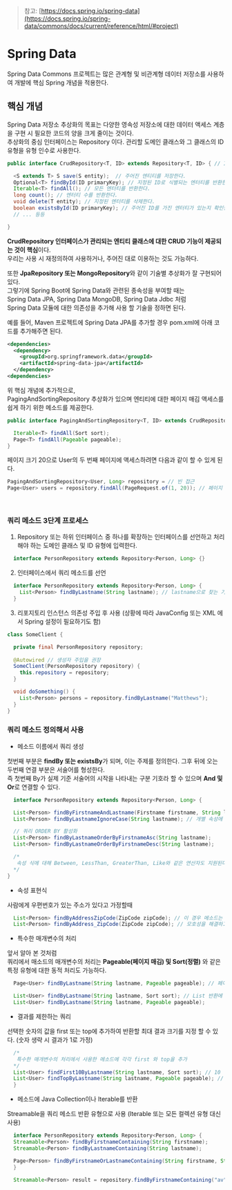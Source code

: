 > 참고: [https://docs.spring.io/spring-data](https://docs.spring.io/spring-data/commons/docs/current/reference/html/#project)
# Spring Data

Spring Data Commons 프로젝트는 많은 관계형 및 비관계형 데이터 저장소를 사용하여 개발에 핵심 Spring 개념을 적용한다.

## 핵심 개념

Spring Data 저장소 추상화의 목표는 다양한 영속성 저장소에 대한 데이터 액세스 계층을 구현 시 필요한 코드의 양을 크게 줄이는 것이다. <br>
추상화의 중심 인터페이스는 Repository 이다. 관리할 도메인 클래스와 그 클래스의 ID 유형을 유형 인수로 사용한다.

```java
public interface CrudRepository<T, ID> extends Repository<T, ID> { // ID는 타입으로 많이 쓴다. (ex Long)

  <S extends T> S save(S entity);  // 주어진 엔티티를 저장한다.   
  Optional<T> findById(ID primaryKey); // 지정된 ID로 식별되는 엔터티를 반환한다.
  Iterable<T> findAll(); // 모든 엔터티를 반환한다.              
  long count(); // 엔터티 수를 반환한다.                       
  void delete(T entity); // 지정된 엔터티를 삭제한다.              
  boolean existsById(ID primaryKey); // 주어진 ID를 가진 엔터티가 있는지 확인한다.
  // ... 등등

}
```

**CrudRepository 인터페이스가 관리되는 엔티티 클래스에 대한 CRUD 기능이 제공되는 것이 핵심**이다. <br>
우리는 사용 시 재정의하여 사용하거나, 주어진 대로 이용하는 것도 가능하다. <br>

또한 **JpaRepository 또는 MongoRepository**와 같이 기술별 추상화가 잘 구현되어 있다. <br>
그렇기에 Spring Boot에 Spring Data와 관련된 종속성을 부여할 때는 <br>
Spring Data JPA, Spring Data MongoDB, Spring Data Jdbc 처럼 <br>
Spring Data 모듈에 대한 의존성을 추가해 사용 할 기술을 정하면 된다. <br>

예를 들어, Maven 프로젝트에 Spring Data JPA를 추가할 경우 pom.xml에 아래 코드를 추가해주면 된다.

```xml
<dependencies>
  <dependency>
    <groupId>org.springframework.data</groupId>
    <artifactId>spring-data-jpa</artifactId>
  </dependency>
<dependencies>
```

위 핵심 개념에 추가적으로, <br> 
PagingAndSortingRepository 추상화가 있으며 엔티티에 대한 페이지 매김 액세스를 쉽게 하기 위한 메소드를 제공한다.

```java
public interface PagingAndSortingRepository<T, ID> extends CrudRepository<T, ID> {

  Iterable<T> findAll(Sort sort);
  Page<T> findAll(Pageable pageable);
}
```

페이지 크기 20으로 User의 두 번째 페이지에 액세스하려면 다음과 같이 할 수 있게 된다.

```java
PagingAndSortingRepository<User, Long> repository = // 빈 접근
Page<User> users = repository.findAll(PageRequest.of(1, 20)); // 페이지 시작은 0 부터
```

<br>

### 쿼리 메소드 3단계 프로세스

1. Repository 또는 하위 인터페이스 중 하나를 확장하는 인터페이스를 선언하고 처리해야 하는 도메인 클래스 및 ID 유형에 입력한다.

```java
  interface PersonRepository extends Repository<Person, Long> {}
```

2. 인터페이스에서 쿼리 메소드를 선언

```java
  interface PersonRepository extends Repository<Person, Long> {
    List<Person> findByLastname(String lastname); // lastname으로 찾는 기능 추가
  }
```

3. 리포지토리 인스턴스 의존성 주입 후 사용 (상황에 따라 JavaConfig 또는 XML 에서 Spring 설정이 필요하기도 함)

```java
class SomeClient {

  private final PersonRepository repository;
  
  @Autowired // 생성자 주입을 권장
  SomeClient(PersonRepository repository) {
    this.repository = repository;
  }

  void doSomething() {
    List<Person> persons = repository.findByLastname("Matthews");
  }
}
```

### 쿼리 메소드 정의해서 사용

+ 메소드 이름에서 쿼리 생성

첫번째 부분은 **findBy 또는 existsBy**가 되며, 이는 주제를 정의한다. 그후 뒤에 오는 두번째 연결 부분은 서술어를 형성한다. <br>
즉 첫번째 By가 실제 기준 서술어의 시작을 나타내는 구분 기호라 할 수 있으며 **And 및 Or**로 연결할 수 있다.

```java
  interface PersonRepository extends Repository<Person, Long> {

  List<Person> findByFirstnameAndLastname(Firstname firstname, String lastname);
  List<Person> findByLastnameIgnoreCase(String lastname); // 개별 속성에 대해 대/소문자 무시 사용 (모든 속성에 대해 무시할 경우 AllIgnoreCase)

  // 쿼리 ORDER BY 활성화
  List<Person> findByLastnameOrderByFirstnameAsc(String lastname);
  List<Person> findByLastnameOrderByFirstnameDesc(String lastname);

  /*
   속성 식에 대해 Between, LessThan, GreaterThan, Like와 같은 연산자도 지원된다. 
  */
}
```

+ 속성 표현식

사람에게 우편번호가 있는 주소가 있다고 가정할때

```java
  List<Person> findByAddressZipCode(ZipCode zipCode); // 이 경우 메소드는 x.address.zipCode 속성을 순회한다. (모호성에 따라 오류가 나올 수 있다.)
  List<Person> findByAddress_ZipCode(ZipCode zipCode); // 모호성을 해결하고 순회지점을 직접 수동으로 지정할 수 있다.
```

+ 특수한 매개변수의 처리

앞서 알아 본 것처럼 <br>
쿼리에서 매소드의 매개변수의 처리는 **Pageable(페이지 매김) 및 Sort(정렬)** 와 같은 특정 유형에 대한 동적 처리도 가능하다. 

```java
  Page<User> findByLastname(String lastname, Pageable pageable); // 페이징 동적 추가 (Page는 사용 가능한 요소와 페이지의 총 수를 알고 있기에 제공되는 메소드와 함께 사용)

  List<User> findByLastname(String lastname, Sort sort); // List 반환에 정렬만 필요한 경우 메소드에 org.springframework.data.domain.Sort 매개변수를 추가
  List<User> findByLastname(String lastname, Pageable pageable);
```

+ 결과를 제한하는 쿼리

선택한 숫자의 값을 first 또는 top에 추가하여 반환할 최대 결과 크기를 지정 할 수 있다. (숫자 생략 시 결과가 1로 가정)

```java
  /*
   특수한 매개변수의 처리에서 사용한 메소드에 각각 first 와 top을 추가
  */
  List<User> findFirst10ByLastname(String lastname, Sort sort); // 10
  List<User> findTopByLastname(String lastname, Pageable pageable); // 1
  }
```

+ 메소드에 Java Collection이나 lterable를 반환

Streamable을 쿼리 메소드 반환 유형으로 사용 (lterable 또는 모든 컬렉션 유형 대신 사용)

```java
  interface PersonRepository extends Repository<Person, Long> {
  Streamable<Person> findByFirstnameContaining(String firstname);
  Streamable<Person> findByLastnameContaining(String lastname);

  Page<Person> findByFirstnameOrLastnameContaining(String firstname, String lastname, Pageable pageable); // 응용 (페이징 처리와 검색기능 동시 구현)
  }

  Streamable<Person> result = repository.findByFirstnameContaining("av").and(repository.findByLastnameContaining("ea")); 
```
